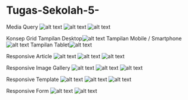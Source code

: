 # Tugas-Sekolah-5-
Media Query
![alt text](https://github.com/gigihsamudra/Tugas-Sekolah-5-/blob/master/Hasil%201%20(1).PNG)
![alt text](https://github.com/gigihsamudra/Tugas-Sekolah-5-/blob/master/Hasil%201%20(2).PNG)
![alt text](https://github.com/gigihsamudra/Tugas-Sekolah-5-/blob/master/Hasil%201%20(3).PNG)

Konsep Grid
Tampilan Desktop![alt text](https://github.com/gigihsamudra/Tugas-Sekolah-5-/blob/master/Hasil%202%20(1).PNG) 
Tampilan Mobile / Smartphone![alt text](https://github.com/gigihsamudra/Tugas-Sekolah-5-/blob/master/Hasil%202%20(2).PNG)
Tampilan Tablet![alt text](https://github.com/gigihsamudra/Tugas-Sekolah-5-/blob/master/Hasil%202%20(3).PNG)

Responsive Article
![alt text](https://github.com/gigihsamudra/Tugas-Sekolah-5-/blob/master/Hasil%203%20(1).PNG)
![alt text](https://github.com/gigihsamudra/Tugas-Sekolah-5-/blob/master/Hasil%203%20(2).PNG)
![alt text](https://github.com/gigihsamudra/Tugas-Sekolah-5-/blob/master/Hasil%203%20(3).PNG)

Responsive Image Gallery
![alt text](https://github.com/gigihsamudra/Tugas-Sekolah-5-/blob/master/Hasil%204%20(1).PNG)
![alt text](https://github.com/gigihsamudra/Tugas-Sekolah-5-/blob/master/Hasil%204%20(2).PNG)
![alt text](https://github.com/gigihsamudra/Tugas-Sekolah-5-/blob/master/Hasil%204%20(3).PNG)

Responsive Template
![alt text](https://github.com/gigihsamudra/Tugas-Sekolah-5-/blob/master/Hasil%205%20(1).PNG)
![alt text](https://github.com/gigihsamudra/Tugas-Sekolah-5-/blob/master/Hasil%205%20(2).PNG)
![alt text](https://github.com/gigihsamudra/Tugas-Sekolah-5-/blob/master/Hasil%205%20(3).PNG)

Responsive Form
![alt text](https://github.com/gigihsamudra/Tugas-Sekolah-5-/blob/master/Hasil%206%20(1).PNG)
![alt text](https://github.com/gigihsamudra/Tugas-Sekolah-5-/blob/master/Hasil%206%20(2).PNG)
